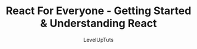 ---
sections: [reactjs]
link: https://www.youtube.com/watch?v=PEXcg8xu2y0
title: "React For Everyone - Getting Started & Understanding React"
author: "LevelUpTuts"
publishedAt: 2015-11-09T00:00:00.000Z
type: [video]
topics: [get_started]
suggestedBy: [andreamangano]
createdAt: 2018-03-09T01:31:00.000Z
reference: aHR0cHM6Ly93d3cueW91dHViZS5jb20vd2F0Y2g_dj1QRVhjZzh4dTJ5MA
---